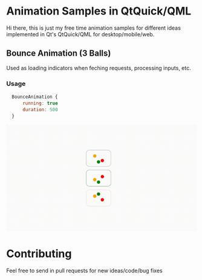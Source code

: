# Animation Samples in QtQuick/QML
Hi there, this is just my free time animation samples for different ideas implemented in Qt's QtQuick/QML for desktop/mobile/web. 


## Bounce Animation (3 Balls)
Used as loading indicators when feching requests, processing inputs, etc. 
  
  ### Usage
  ```js
    BounceAnimation {
        running: true
        duration: 500
    }
  ```  


![bounce ball animation](assets/AnimationOne.gif)  

# Contributing
Feel free to send in pull requests for new ideas/code/bug fixes
 
